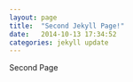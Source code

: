 ```yaml
---
layout: page
title:  "Second Jekyll Page!"
date:   2014-10-13 17:34:52
categories: jekyll update
---
```


Second Page

